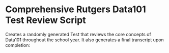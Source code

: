 Comprehensive Rutgers Data101 Test Review Script
================================================

Creates a randomly generated Test that reviews the core concepts of Data101 throughout the school year. It also generates a final transcript upon completion:
